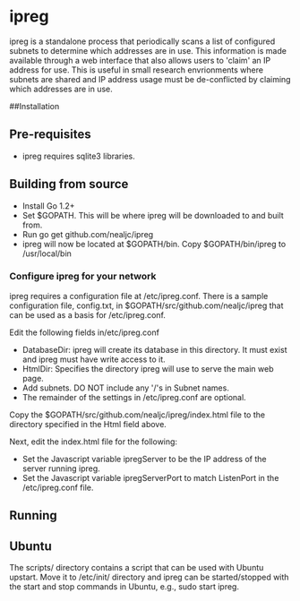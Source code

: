 # ipreg
ipreg is a standalone process that periodically scans a list of
configured subnets to determine which addresses are in use.
This information is made available through a web interface
that also allows users to 'claim' an IP address for use. 
This is useful in small research envrionments where
subnets are shared and IP address usage must be de-conflicted
by claiming which addresses are in use.

##Installation

## Pre-requisites
* ipreg requires sqlite3 libraries.

## Building from source

* Install Go 1.2+
* Set $GOPATH. This will be where ipreg will be downloaded to and
  built from. 
* Run go get github.com/nealjc/ipreg
* ipreg will now be located at $GOPATH/bin. Copy $GOPATH/bin/ipreg to /usr/local/bin


### Configure ipreg for your network

ipreg requires a configuration file at /etc/ipreg.conf. 
There is a sample configuration file, config.txt, in
$GOPATH/src/github.com/nealjc/ipreg that can be used
as a basis for /etc/ipreg.conf.

Edit the following fields in/etc/ipreg.conf

* DatabaseDir: ipreg will create its database in this directory. It must exist and ipreg must have write access to it.
* HtmlDir: Specifies the directory ipreg will use to serve the main web page.
* Add subnets. DO NOT include any '/'s in Subnet names.
* The remainder of the settings in /etc/ipreg.conf are optional. 

Copy the $GOPATH/src/github.com/nealjc/ipreg/index.html file to the directory specified in the Html field above.

Next, edit the index.html file for the following:

* Set the Javascript variable ipregServer to be the IP address of the
  server running ipreg.
* Set the Javascript variable ipregServerPort to match ListenPort in
    the /etc/ipreg.conf file.


## Running

## Ubuntu
The scripts/ directory contains a script that can be used with Ubuntu
upstart. Move it to /etc/init/ directory and ipreg can be
started/stopped with the start and stop commands in Ubuntu, e.g., sudo
start ipreg.




